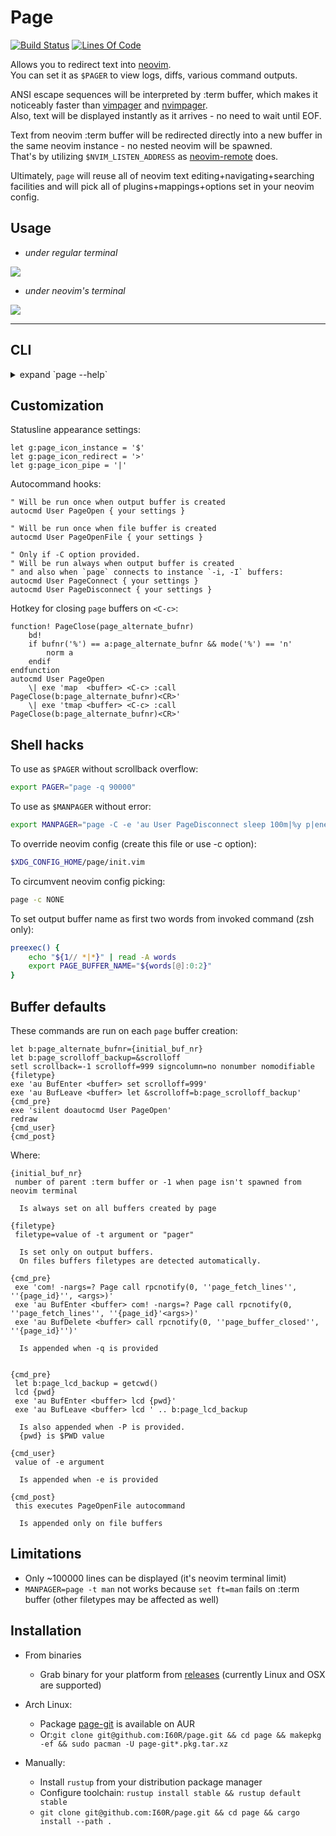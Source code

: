 # Page

[![Build Status](https://travis-ci.org/I60R/page.svg?branch=master)](https://travis-ci.org/I60R/page)
[![Lines Of Code](https://tokei.rs/b1/github/I60R/page)](https://github.com/I60R/page)

Allows you to redirect text into [neovim](https://github.com/neovim/neovim).  
You can set it as `$PAGER` to view logs, diffs, various command outputs.  
  
ANSI escape sequences will be interpreted by :term buffer, which makes it noticeably faster than [vimpager](https://github.com/rkitover/vimpager) and [nvimpager](https://github.com/lucc/nvimpager).  
Also, text will be displayed instantly as it arrives - no need to wait until EOF.  
  
Text from neovim :term buffer will be redirected directly into a new buffer in the same neovim instance - no nested neovim will be spawned.  
That's by utilizing `$NVIM_LISTEN_ADDRESS` as [neovim-remote](https://github.com/mhinz/neovim-remote) does.  
  
Ultimately, `page` will reuse all of neovim text editing+navigating+searching facilities and will pick all of plugins+mappings+options set in your neovim config.  

## Usage

* *under regular terminal*

![](https://imgur.com/lxDCPpn.gif)

* *under neovim's terminal*

![](https://i.imgur.com/rcLEM6X.gif)

---

## CLI

<details><summary> expand `page --help`</summary>

```text

USAGE:
    page [FLAGS] [OPTIONS] [files]...

FLAGS:
    -o               Create and use new output buffer (to display text from page stdin) [implied]
    -p               Print path to buffer pty (to redirect `command > /path/to/output`) [implied when page not piped]
    -P               Set $PWD as working dir for output buffer (to navigate paths with `gf`)
    -b               Return back to current buffer
    -B               Return back to current buffer and enter INSERT mode
    -f               Follow output instead of keeping top position (like `tail -f`)
    -F               Follow output instead of keeping top position also for each of <FILES>
    -W               Flush redirecting protection that prevents from producing junk and possible corruption of files by
                     invoking commands like "unset NVIM_LISTEN_ADDRESS && ls > $(page -E q)" where "$(page -E q)" part
                     not evaluates into /path/to/sink as expected but instead into neovim UI, which consists of a bunch
                     of escape characters and strings. Many useless files could be created then and even overwriting of
                     existed file might occur. To prevent that, a path to temporary directory is printed first, which
                     causes "command > directory ..." to fail early as it's impossible to redirect text into directory.
                     [env:PAGE_REDIRECTION_PROTECT: (0 to disable)]
    -C               Enable PageConnect PageDisconnect autocommands
    -r               Split right with ratio: window_width  * 3 / (<r-provided> + 1)
    -l               Split left  with ratio: window_width  * 3 / (<l-provided> + 1)
    -u               Split above with ratio: window_height * 3 / (<u-provided> + 1)
    -d               Split below with ratio: window_height * 3 / (<d-provided> + 1)
    -h, --help       Prints help information
    -V, --version    Prints version information

OPTIONS:
    -a <address>                 Neovim session address [env: NVIM_LISTEN_ADDRESS=/tmp/nvimycgkAf/0]
    -A <arguments>               Neovim arguments for new child process [env: NVIM_PAGE_ARGS=]
    -c <config>                  Neovim config path for new child process [file:$XDG_CONFIG_HOME/page/init.vim]
    -e <command>                 Run command in output buffer after it's created
    -E <command-post>            Run command in output buffer after it's created or connected as instance
    -i <instance>                Connect or create named output buffer. When connected, new content overwrites previous
    -I <instance-append>         Connect or create named output buffer. When connected, new content appends to previous
    -x <instance-close>          Close instance buffer with this name if exist [revokes implied options]
    -n <name>                    Set output buffer name (displayed in statusline) [env: PAGE_BUFFER_NAME=page -h]
    -t <filetype>                Set output buffer filetype (for syntax highlighting) [default: pager]
    -q <query-lines>             Enable on-demand stdin reading with :Page <query_lines> command [default: 0]
    -R <split-right-cols>        Split right and resize to <split_right_cols> columns
    -L <split-left-cols>         Split left  and resize to <split_left_cols>  columns
    -U <split-above-rows>        Split above and resize to <split_above_rows> rows
    -D <split-below-rows>        Split below and resize to <split_below_rows> rows

ARGS:
    <files>...    Open provided files in separate buffers [revokes implied options]
```

</details>

## Customization

Statusline appearance settings:

```viml
let g:page_icon_instance = '$'
let g:page_icon_redirect = '>'
let g:page_icon_pipe = '|'
```

Autocommand hooks:

```viml
" Will be run once when output buffer is created
autocmd User PageOpen { your settings }

" Will be run once when file buffer is created
autocmd User PageOpenFile { your settings }

" Only if -C option provided.
" Will be run always when output buffer is created
" and also when `page` connects to instance `-i, -I` buffers:
autocmd User PageConnect { your settings }
autocmd User PageDisconnect { your settings }
```

Hotkey for closing `page` buffers on `<C-c>`:

```viml
function! PageClose(page_alternate_bufnr)
    bd!
    if bufnr('%') == a:page_alternate_bufnr && mode('%') == 'n'
        norm a
    endif
endfunction
autocmd User PageOpen
    \| exe 'map  <buffer> <C-c> :call PageClose(b:page_alternate_bufnr)<CR>'
    \| exe 'tmap <buffer> <C-c> :call PageClose(b:page_alternate_bufnr)<CR>'
```

## Shell hacks

To use as `$PAGER` without scrollback overflow:

```zsh
export PAGER="page -q 90000"
```

To use as `$MANPAGER` without error:

```zsh
export MANPAGER="page -C -e 'au User PageDisconnect sleep 100m|%y p|enew! |bd! #|pu p|set ft=man'"
```

To override neovim config (create this file or use -c option):

```zsh
$XDG_CONFIG_HOME/page/init.vim
```

To circumvent neovim config picking:

```zsh
page -c NONE
```

To set output buffer name as first two words from invoked command (zsh only):

```zsh
preexec() {
    echo "${1// *|*}" | read -A words
    export PAGE_BUFFER_NAME="${words[@]:0:2}"
}
```

## Buffer defaults

These commands are run on each `page` buffer creation:

```viml
let b:page_alternate_bufnr={initial_buf_nr}
let b:page_scrolloff_backup=&scrolloff
setl scrollback=-1 scrolloff=999 signcolumn=no nonumber nomodifiable {filetype}
exe 'au BufEnter <buffer> set scrolloff=999'
exe 'au BufLeave <buffer> let &scrolloff=b:page_scrolloff_backup'
{cmd_pre}
exe 'silent doautocmd User PageOpen'
redraw
{cmd_user}
{cmd_post}
```

Where:

```viml
{initial_buf_nr}
 number of parent :term buffer or -1 when page isn't spawned from neovim terminal

  Is always set on all buffers created by page
```

```viml
{filetype}
 filetype=value of -t argument or "pager"

  Is set only on output buffers.
  On files buffers filetypes are detected automatically.
```

```viml
{cmd_pre}
 exe 'com! -nargs=? Page call rpcnotify(0, ''page_fetch_lines'', ''{page_id}'', <args>)'
 exe 'au BufEnter <buffer> com! -nargs=? Page call rpcnotify(0, ''page_fetch_lines'', ''{page_id}'<args>)'
 exe 'au BufDelete <buffer> call rpcnotify(0, ''page_buffer_closed'', ''{page_id}'')'

  Is appended when -q is provided


{cmd_pre}
 let b:page_lcd_backup = getcwd()
 lcd {pwd}
 exe 'au BufEnter <buffer> lcd {pwd}'
 exe 'au BufLeave <buffer> lcd ' .. b:page_lcd_backup

  Is also appended when -P is provided.
  {pwd} is $PWD value
```

```viml
{cmd_user}
 value of -e argument

  Is appended when -e is provided
```

```viml
{cmd_post}
 this executes PageOpenFile autocommand

  Is appended only on file buffers
```

## Limitations

* Only ~100000 lines can be displayed (it's neovim terminal limit)
* `MANPAGER=page -t man` not works because `set ft=man` fails on :term buffer (other filetypes may be affected as well)


## Installation

* From binaries
  * Grab binary for your platform from [releases](https://github.com/I60R/page/releases) (currently Linux and OSX are supported)

* Arch Linux:
  * Package [page-git](https://aur.archlinux.org/packages/page-git/) is available on AUR
  * Or:`git clone git@github.com:I60R/page.git && cd page && makepkg -ef && sudo pacman -U page-git*.pkg.tar.xz`

* Manually:
  * Install `rustup` from your distribution package manager
  * Configure toolchain: `rustup install stable && rustup default stable`
  * `git clone git@github.com:I60R/page.git && cd page && cargo install --path .`
